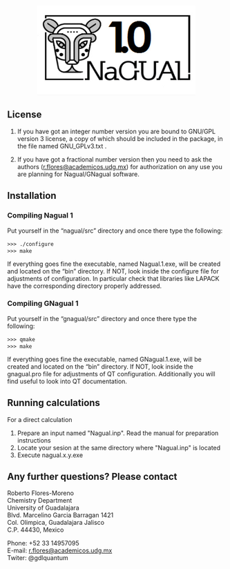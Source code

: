 <p align="center">
  <img src="logoNGL.jpg" />
</p>

## License

 1. If you have got an integer number version
   you are bound to GNU/GPL version 3 license,
   a copy of which should be included in the
   package, in the file named GNU_GPLv3.txt .

 2. If you have got a fractional number version then
   you need to ask the authors (r.flores@academicos.udg.mx)
   for authorization
   on any use you are planning for Nagual/GNagual software.

## Installation

### Compiling Nagual 1
 
 Put yourself in the “nagual/src” directory and once there type the following:
 ```
 >>> ./configure
 >>> make
 ```
 If everything goes fine the executable, named Nagual.1.exe, will be created and
 located on the “bin” directory. If NOT, look inside the configure file for 
 adjustments of configuration. In particular check that libraries like LAPACK have 
 the corresponding directory properly addressed.

### Compiling GNagual 1

 Put yourself in the “gnagual/src” directory and once there type the following:
 ```
 >>> qmake
 >>> make
 ```
 If everything goes fine the executable, named GNagual.1.exe, will be created and
 located on the “bin” directory. If NOT, look inside the gnagual.pro file for 
 adjustments of QT configuration. Additionally you will find useful to look into QT
 documentation.

## Running calculations

 For a direct calculation

  1) Prepare an input named "Nagual.inp". Read the manual for 
     preparation instructions
  2) Locate your sesion at the same directory where "Nagual.inp" is located
  3) Execute nagual.x.y.exe

## Any further questions? Please contact

 Roberto Flores-Moreno  
 Chemistry Department  
 University of Guadalajara  
 Blvd. Marcelino Garcia Barragan 1421  
 Col. Olimpica, Guadalajara Jalisco  
 C.P. 44430, Mexico  

 Phone: +52 33 14957095  
 E-mail: r.flores@academicos.udg.mx  
 Twiter: @gdlquantum
